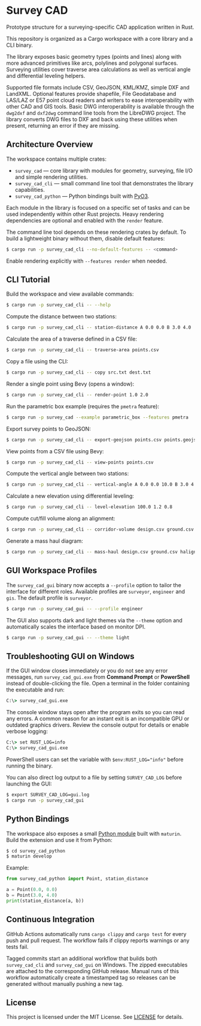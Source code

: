 # Survey CAD

Prototype structure for a surveying-specific CAD application written in Rust.

This repository is organized as a Cargo workspace with a core library and a CLI
binary.

The library exposes basic geometry types (points and lines) along with more
advanced primitives like arcs, polylines and polygonal surfaces. Surveying
utilities cover traverse area calculations as well as vertical angle and
differential leveling helpers.

Supported file formats include CSV, GeoJSON, KML/KMZ, simple DXF and LandXML.
Optional features provide shapefile, File Geodatabase and LAS/LAZ or E57 point cloud
readers and writers to ease interoperability with other CAD and GIS tools. Basic DWG
interoperability is available through
the `dwg2dxf` and `dxf2dwg` command line tools from the LibreDWG project. The
library converts DWG files to DXF and back using these utilities when present,
returning an error if they are missing.

## Architecture Overview

The workspace contains multiple crates:

- `survey_cad` &mdash; core library with modules for geometry, surveying, file I/O and simple rendering utilities.
- `survey_cad_cli` &mdash; small command line tool that demonstrates the library capabilities.
- `survey_cad_python` &mdash; Python bindings built with [PyO3](https://pyo3.rs/).

Each module in the library is focused on a specific set of tasks and can be used
independently within other Rust projects. Heavy rendering dependencies are
optional and enabled with the `render` feature.

The command line tool depends on these rendering crates by default. To build a
lightweight binary without them, disable default features:

```bash
$ cargo run -p survey_cad_cli --no-default-features -- <command>
```
Enable rendering explicitly with `--features render` when needed.

## CLI Tutorial

Build the workspace and view available commands:

```bash
$ cargo run -p survey_cad_cli -- --help
```

Compute the distance between two stations:

```bash
$ cargo run -p survey_cad_cli -- station-distance A 0.0 0.0 B 3.0 4.0
```

Calculate the area of a traverse defined in a CSV file:

```bash
$ cargo run -p survey_cad_cli -- traverse-area points.csv
```

Copy a file using the CLI:

```bash
$ cargo run -p survey_cad_cli -- copy src.txt dest.txt
```

Render a single point using Bevy (opens a window):

```bash
$ cargo run -p survey_cad_cli -- render-point 1.0 2.0
```

Run the parametric box example (requires the `pmetra` feature):

```bash
$ cargo run -p survey_cad --example parametric_box --features pmetra
```

Export survey points to GeoJSON:

```bash
$ cargo run -p survey_cad_cli -- export-geojson points.csv points.geojson
```

View points from a CSV file using Bevy:

```bash
$ cargo run -p survey_cad_cli -- view-points points.csv
```

Compute the vertical angle between two stations:

```bash
$ cargo run -p survey_cad_cli -- vertical-angle A 0.0 0.0 10.0 B 3.0 4.0 14.0
```

Calculate a new elevation using differential leveling:

```bash
$ cargo run -p survey_cad_cli -- level-elevation 100.0 1.2 0.8
```

Compute cut/fill volume along an alignment:

```bash
$ cargo run -p survey_cad_cli -- corridor-volume design.csv ground.csv halign.csv valign.csv 10.0 --interval 10.0 --offset-step 1.0
```

Generate a mass haul diagram:

```bash
$ cargo run -p survey_cad_cli -- mass-haul design.csv ground.csv halign.csv valign.csv 10.0 --interval 10.0 --offset-step 1.0
```

## GUI Workspace Profiles

The `survey_cad_gui` binary now accepts a `--profile` option to tailor the
interface for different roles. Available profiles are `surveyor`, `engineer` and
`gis`. The default profile is `surveyor`.

```bash
$ cargo run -p survey_cad_gui -- --profile engineer
```

The GUI also supports dark and light themes via the `--theme` option and
automatically scales the interface based on monitor DPI.

```bash
$ cargo run -p survey_cad_gui -- --theme light
```

## Troubleshooting GUI on Windows

If the GUI window closes immediately or you do not see any error messages, run `survey_cad_gui.exe` from **Command Prompt** or **PowerShell** instead of double-clicking the file. Open a terminal in the folder containing the executable and run:

```cmd
C:\> survey_cad_gui.exe
```

The console window stays open after the program exits so you can read any errors. A common reason for an instant exit is an incompatible GPU or outdated graphics drivers. Review the console output for details or enable verbose logging:

```cmd
C:\> set RUST_LOG=info
C:\> survey_cad_gui.exe
```

PowerShell users can set the variable with `$env:RUST_LOG="info"` before running the binary.

You can also direct log output to a file by setting `SURVEY_CAD_LOG` before
launching the GUI:

```bash
$ export SURVEY_CAD_LOG=gui.log
$ cargo run -p survey_cad_gui
```

## Python Bindings

The workspace also exposes a small [Python module](survey_cad_python) built with
`maturin`. Build the extension and use it from Python:

```bash
$ cd survey_cad_python
$ maturin develop
```

Example:

```python
from survey_cad_python import Point, station_distance

a = Point(0.0, 0.0)
b = Point(3.0, 4.0)
print(station_distance(a, b))
```

## Continuous Integration

GitHub Actions automatically runs `cargo clippy` and `cargo test` for every push
and pull request. The workflow fails if clippy reports warnings or any tests
fail.

Tagged commits start an additional workflow that builds both `survey_cad_cli`
and `survey_cad_gui` on Windows. The zipped executables are attached to the
corresponding GitHub release. Manual runs of this workflow automatically create
a timestamped tag so releases can be generated without manually pushing a new
tag.

## License

This project is licensed under the MIT License. See [LICENSE](LICENSE) for details.
